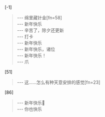 
[-1] 
>--- 绵里藏针金[fn=58]<br>
>--- 新年快乐<br>
>--- 辛苦了，除夕还更新<br>
>--- 打卡<br>
>--- 新年快乐<br>
>--- 新年快乐，诸位<br>
>--- 新年快乐！<br>
>--- 爪<br>

[51] 
>--- 这……怎么有种天意安排的感觉[fn=23]<br>

[86] 
>--- 新年快乐🍾️<br>
>--- 你也快乐<br>
